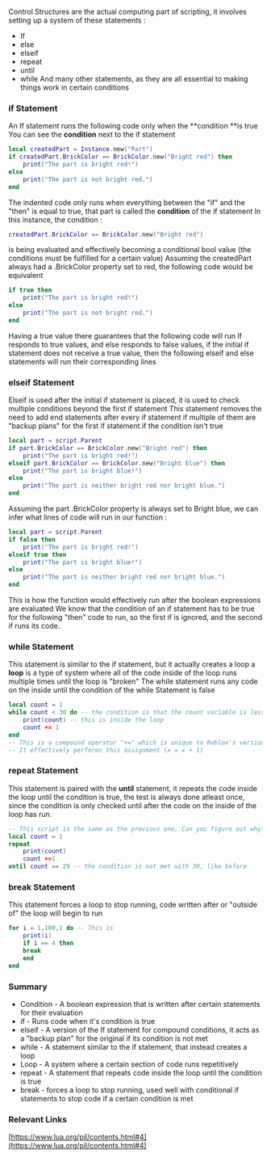 
Control Structures are the actual computing part of scripting, it involves setting up a system of these statements :
* If
* else
* elseif
* repeat
* until
* while
And many other statements, as they are all essential to making things work in certain conditions
### if Statement
An If statement runs the following code only when the **condition **is true
You can see the **condition** next to the if statement
```lua
local createdPart = Instance.new("Part")
if createdPart.BrickColor == BrickColor.new("Bright red") then
    print("The part is bright red!")
else
    print("The part is not bright red.")
end
```
The indented code only runs when everything between the "if" and the "then" is equal to true, that part is called the **condition** of the if statement
In this instance, the condition :
```lua
createdPart.BrickColor == BrickColor.new("Bright red")
``` 
is being evaluated and effectively becoming a conditional bool value (the conditions must be fulfilled for a certain value)
Assuming the createdPart always had a .BrickColor property set to red, the following code would be equivalent
```lua
if true then
    print("The part is bright red!")
else
    print("The part is not bright red.")
end
```
Having a true value there guarantees that the following code will run
If responds to true values, and else responds to false values, if the initial if statement does not receive a true value, then the following elseif and else statements will run their corresponding lines
### elseif Statement
Elseif is used after the initial if statement is placed, it is used to check multiple conditions beyond the first if statement
This statement removes the need to add end statements after every if statement if multiple of them are "backup plans" for the first if statement if the condition isn't true
```lua
local part = script.Parent
if part.BrickColor == BrickColor.new("Bright red") then
    print("The part is bright red!")
elseif part.BrickColor == BrickColor.new("Bright blue") then
    print("The part is bright blue!")
else
    print("The part is neither bright red nor bright blue.")
end
```
Assuming the part .BrickColor property is always set to Bright blue, we can infer what lines of code will run in our function :
```lua
local part = script.Parent
if false then
    print("The part is bright red!")
elseif true then
    print("The part is bright blue!")
else
    print("The part is neither bright red nor bright blue.")
end
```
This is how the function would effectively run after the boolean expressions are evaluated
We know that the condition of an if statement has to be true for the following "then" code to run, so the first if is ignored, and the second if runs its code.
### while Statement
This statement is similar to the if statement, but it actually creates a loop
a **loop** is a type of system where all of the code inside of the loop runs multiple times until the loop is "broken"
The while statement runs any code on the inside until the condition of the while Statement is false
```lua
local count = 1
while count < 30 do -- the condition is that the count variable is less than 30
    print(count) -- this is inside the loop
    count += 1 
end
-- This is a compound operator "+=" which is unique to Roblox's version of Lua
-- It effectively performs this assignment (x = x + 1)
```
### repeat Statement
This statement is paired with the **until** statement, it repeats the code inside the loop until the condition is true, the test is always done atleast once, since the condition is only checked until after the code on the inside of the loop has run.
```lua
-- This script is the same as the previous one, Can you figure out why?
local count = 1
repeat
    print(count)
    count +=1
until count == 29 -- the condition is not met with 30, like before
```
### break Statement
This statement forces a loop to stop running, code written after or "outside of" the loop will begin to run
```lua
for i = 1,100,1 do -- This is 
    print(i)
    if i == 4 then
    break
    end
end
```
### Summary
* Condition - A boolean expression that is written after certain statements for their evaluation
* if - Runs code when it's condition is true
* elseif  - A version of the If statement for compound conditions, it acts as a "backup plan" for the original if its condition is not met
* while - A statement similar to the if statement, that instead creates a loop
* Loop - A system where a certain section of code runs repetitively
* repeat - A statement that repeats code inside the loop until the condition is true
* break - forces a loop to stop running, used well with conditional if statements to stop code if a certain condition is met

### Relevant Links
[https://www.lua.org/pil/contents.html#4](https://www.lua.org/pil/contents.html#4)